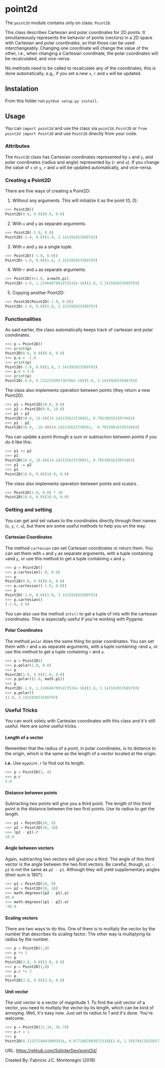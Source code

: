 # point2d

The `point2d` module contains only on class: `Point2D`.

This class describes Cartesian and polar coordinates for 2D points. It simultaneously represents the behavior of points (vectors) in a 2D space with Cartesian and polar coordinates, so that those can be used interchangeably. Changing one coordinate will change the value of the other, i.e., when changing a Cartesian coordinate, the polar coordinates will be recalculated, and vice-versa.

No methods need to be called to recalculate any of the coordinates, this is done automatically, e.g., if you set a new `x`, `r` and `a` will be updated.

## Instalation

From this folder run `python setup.py install`.

## Usage

You can `import point2d` and use the class via `point2d.Point2D` or `from point2d import Point2D` and use `Point2D` directly from your code.

### Attributes

The `Point2D` class has Cartesian coordinates represented by `x` and `y`, and polar coordinates (radius and angle) represented by (`r` and `a`). If you change the value of `x` or `y`, `r` and `a` will be updated automatically, and vice-versa.

### Creating a Point2D

There are five ways of creating a Point2D:

1. Without any arguments. This will initialize it as the point (0, 0).
```python
>>> Point2D()
Point2D(0.0, 0.0)(0.0, 0.0)
```
2. With `x` and `y` as separate arguments.
```python
>>> Point2D(-1.0, 0.0)
Point2D(-1.0, 0.0)(1.0, 3.141592653589793)
```
3. With `x` and `y` as a single tuple.
```python
>>> Point2D((-1.0, 0.0))
Point2D(-1.0, 0.0)(1.0, 3.141592653589793)
```
4. With `r` and `a` as separate arguments.
```python
>>> Point2D(r=1.0, a=math.pi)
Point2D(-1.0, 1.2246467991473532e-16)(1.0, 3.141592653589793)
```
5. Copying another Point2D:
```python
>>> Point2D(Point2D(-1.0, 0.0))
Point2D(-1.0, 0.0)(1.0, 3.141592653589793)
```

### Functionalities

As said earlier, the class automatically keeps track of cartesian and polar coordinates.

```python
>>> p = Point2D()
>>> print(p) 
Point2D(0.0, 0.0)(0.0, 0.0)
>>> p.x = -1.0
>>> print(p)
Point2D(-1.0, 0.0)(1.0, 3.141592653589793)
>>> p.r = 5.0
>>> print(p)
Point2D(-5.0, 6.123233995736766e-16)(5.0, 3.141592653589793)
```

The class also implements operation between points (they return a new Point2D).
```python
>>> p1 = Point2D(10.0, 0.0)
>>> p2 = Point2D(0.0, 10.0)
>>> p1 + p2
Point2D(10.0, 10.0)(14.142135623730951, 0.7853981633974483)
>>> p1 - p2
Point2D(10.0, -10.0)(14.142135623730951, -0.7853981633974483)
```
You can update a point through a sum or subtraction between points if you do it like this:
```python
>>> p1 += p2
>>> p1
Point2D(10.0, 10.0)(14.142135623730951, 0.7853981633974483)
>>> p1 -= p2
>>> p1
Point2D(10.0, 0.0)(10.0, 0.0)
```
The class also implements operation between points and scalars.
```python
>>> Point2D(1.0, 0.0) * 10
Point2D(10.0, 0.0)(10.0, 0.0)
```

### Getting and setting

You can get and set values to the coordinates directly through their names (`x`, `y`, `r`, `a`), but there are some useful methods to help you on the way.

#### Cartesian Coordinates

The method `cartesian` can set Cartesian coordinates or return them. You can set them with `x` and `y` as separate arguments, with a tuple containing `x`and `y`, or use this method to get a tuple containing `x` and `y`.
```python
>>> p = Point2D()
>>> p.cartesian(1.0, 0.0)
>>> p
Point2D(0.0, 0.0)(0.0, 0.0)
>>> p.cartesian((-1.0, 0.0))
>>> p
Point2D(-1.0, 0.0)(1.0, 3.141592653589793)
>>> p.cartesian()
(-1.0, 0.0)
```
You can also use the method `ints()` to get a tuple of ints with the cartesian coordinates. This is especially useful if you're working with Pygame.

#### Polar Coordinates

The method `polar` does the same thing for polar coordinates. You can set them with `r` and `a` as separate arguments, with a tuple containing `r`and `a`, or use this method to get a tuple containing `r` and `a`.
```python
>>> p = Point2D()
>>> p.polar(1.0, 0.0)
>>> p
Point2D(1.0, 0.0)(1.0, 0.0)
>>> p.polar((1.0, math.pi))
>>> p
Point2D(-1.0, 1.2246467991473532e-16)(1.0, 3.141592653589793)
>>> p.polar()
(1.0, 3.141592653589793)
```
### Useful Tricks

You can work solely with Cartesian coordinates with this class and it's still useful. Here are some useful tricks.

#### Length of a vector

Remember that the radius of a point, in polar coordinates, is its distance to the origin, which is the same as the length of a vector located at the origin.

**i.e.** Use `mypoint.r` to find out its length.
```python
>>> p = Point2D(3, 4)
>>> p.r
5.0
```

#### Distance between points

Subtracting two points will give you a third point. The length of this third point is the distance between the two first points. Use its radius to get the length.
```python
>>> p1 = Point2D(10, 0)
>>> p2 = Point2D(10, 10)
>>> (p2 - p1).r
10.0
```

#### Angle between vectors

Again, subtracting two vectors will give you a third. The angle of this third vector is the angle between the two first vectors. Be careful, though, `p1 - p2` is not the same as `p2 - p1`. Although they will yield supplementary angles (their sum is 180°).
```python
>>> p1 = Point2D(10, 0)
>>> p2 = Point2D(10, 10)
>>> math.degrees((p2 - p1).a)
90.0
>>> math.degrees((p1 - p2).a)
-90.0
```

#### Scaling vectors

There are two ways to do this. One of them is to multiply the vector by the number that describes its scaling factor. The other way is multiplying its radius by the number.
```python
>>> p = Point2D(1,0)
>>> p *= 3
>>> p
Point2D(3.0, 0.0)(3.0, 0.0)
>>> p = Point2D(1,0)
>>> p.r *= 3
>>> p
Point2D(3.0, 0.0)(3.0, 0.0)
```

#### Unit vector

The unit vector is a vector of magnitude 1. To find the unit vector of a vector, you need to multiply the vector by its length, which can be kind of annoying. Well, it's easy now. Just set its radius to 1 and it's done. You're welcome.

```python
>>> p = Point2D(12.34, 56.78)
>>> p.r = 1
>>> p
Point2D(0.21237248410903914, 0.9771887883072318)(1.0, 1.3567941381565736)
```




URL: https://github.com/SplinterDev/point2d/

Created By: Fabrício J.C. Montenegro (2018)